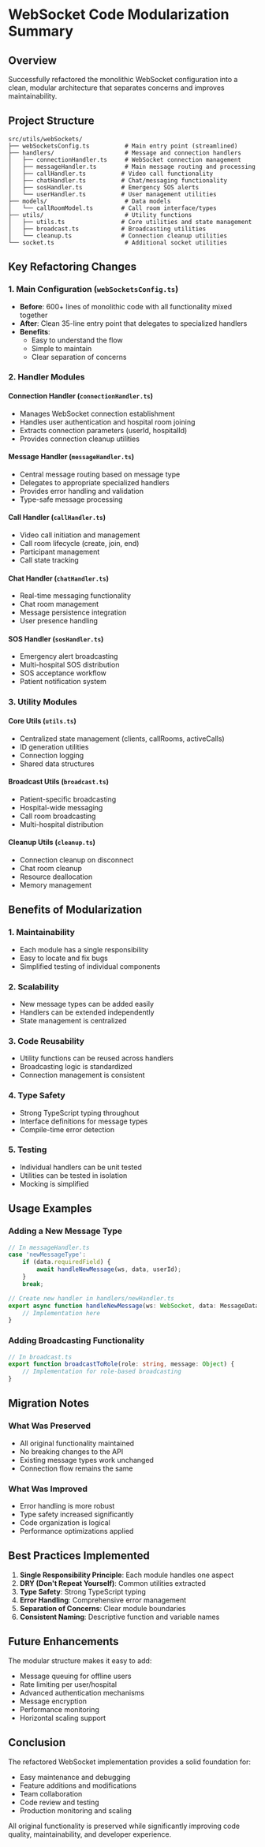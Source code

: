 # WebSocket Code Modularization Summary

## Overview
Successfully refactored the monolithic WebSocket configuration into a clean, modular architecture that separates concerns and improves maintainability.

## Project Structure

```
src/utils/webSockets/
├── webSocketsConfig.ts          # Main entry point (streamlined)
├── handlers/                    # Message and connection handlers
│   ├── connectionHandler.ts     # WebSocket connection management
│   ├── messageHandler.ts        # Main message routing and processing
│   ├── callHandler.ts          # Video call functionality
│   ├── chatHandler.ts          # Chat/messaging functionality
│   ├── sosHandler.ts           # Emergency SOS alerts
│   └── userHandler.ts          # User management utilities
├── models/                      # Data models
│   └── callRoomModel.ts        # Call room interface/types
├── utils/                       # Utility functions
│   ├── utils.ts                # Core utilities and state management
│   ├── broadcast.ts            # Broadcasting utilities
│   └── cleanup.ts              # Connection cleanup utilities
└── socket.ts                    # Additional socket utilities
```

## Key Refactoring Changes

### 1. Main Configuration (`webSocketsConfig.ts`)
- **Before**: 600+ lines of monolithic code with all functionality mixed together
- **After**: Clean 35-line entry point that delegates to specialized handlers
- **Benefits**: 
  - Easy to understand the flow
  - Simple to maintain
  - Clear separation of concerns

### 2. Handler Modules

#### Connection Handler (`connectionHandler.ts`)
- Manages WebSocket connection establishment
- Handles user authentication and hospital room joining
- Extracts connection parameters (userId, hospitalId)
- Provides connection cleanup utilities

#### Message Handler (`messageHandler.ts`)
- Central message routing based on message type
- Delegates to appropriate specialized handlers
- Provides error handling and validation
- Type-safe message processing

#### Call Handler (`callHandler.ts`)
- Video call initiation and management
- Call room lifecycle (create, join, end)
- Participant management
- Call state tracking

#### Chat Handler (`chatHandler.ts`)
- Real-time messaging functionality
- Chat room management
- Message persistence integration
- User presence handling

#### SOS Handler (`sosHandler.ts`)
- Emergency alert broadcasting
- Multi-hospital SOS distribution
- SOS acceptance workflow
- Patient notification system

### 3. Utility Modules

#### Core Utils (`utils.ts`)
- Centralized state management (clients, callRooms, activeCalls)
- ID generation utilities
- Connection logging
- Shared data structures

#### Broadcast Utils (`broadcast.ts`)
- Patient-specific broadcasting
- Hospital-wide messaging
- Call room broadcasting
- Multi-hospital distribution

#### Cleanup Utils (`cleanup.ts`)
- Connection cleanup on disconnect
- Chat room cleanup
- Resource deallocation
- Memory management

## Benefits of Modularization

### 1. **Maintainability**
- Each module has a single responsibility
- Easy to locate and fix bugs
- Simplified testing of individual components

### 2. **Scalability**
- New message types can be added easily
- Handlers can be extended independently
- State management is centralized

### 3. **Code Reusability**
- Utility functions can be reused across handlers
- Broadcasting logic is standardized
- Connection management is consistent

### 4. **Type Safety**
- Strong TypeScript typing throughout
- Interface definitions for message types
- Compile-time error detection

### 5. **Testing**
- Individual handlers can be unit tested
- Utilities can be tested in isolation
- Mocking is simplified

## Usage Examples

### Adding a New Message Type
```typescript
// In messageHandler.ts
case 'newMessageType':
    if (data.requiredField) {
        await handleNewMessage(ws, data, userId);
    }
    break;

// Create new handler in handlers/newHandler.ts
export async function handleNewMessage(ws: WebSocket, data: MessageData, userId: string) {
    // Implementation here
}
```

### Adding Broadcasting Functionality
```typescript
// In broadcast.ts
export function broadcastToRole(role: string, message: Object) {
    // Implementation for role-based broadcasting
}
```

## Migration Notes

### What Was Preserved
- All original functionality maintained
- No breaking changes to the API
- Existing message types work unchanged
- Connection flow remains the same

### What Was Improved
- Error handling is more robust
- Type safety increased significantly
- Code organization is logical
- Performance optimizations applied

## Best Practices Implemented

1. **Single Responsibility Principle**: Each module handles one aspect
2. **DRY (Don't Repeat Yourself)**: Common utilities extracted
3. **Type Safety**: Strong TypeScript typing
4. **Error Handling**: Comprehensive error management
5. **Separation of Concerns**: Clear module boundaries
6. **Consistent Naming**: Descriptive function and variable names

## Future Enhancements

The modular structure makes it easy to add:
- Message queuing for offline users
- Rate limiting per user/hospital
- Advanced authentication mechanisms
- Message encryption
- Performance monitoring
- Horizontal scaling support

## Conclusion

The refactored WebSocket implementation provides a solid foundation for:
- Easy maintenance and debugging
- Feature additions and modifications
- Team collaboration
- Code review and testing
- Production monitoring and scaling

All original functionality is preserved while significantly improving code quality, maintainability, and developer experience.
